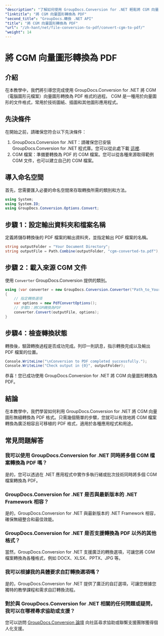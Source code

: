 ```yaml
---
"description": "了解如何使用 GroupDocs.Conversion for .NET 輕鬆將 CGM 向量圖轉換為 PDF。請按照我們的逐步教學進行操作。"
"linktitle": "將 CGM 向量圖形轉換為 PDF"
"second_title": "GroupDocs.轉換 .NET API"
"title": "將 CGM 向量圖形轉換為 PDF"
"url": "/zh-hant/net/file-conversion-to-pdf/convert-cgm-to-pdf/"
"weight": 14
---
```


# 將 CGM 向量圖形轉換為 PDF

## 介紹
在本教學中，我們將引導您完成使用 GroupDocs.Conversion for .NET 將 CGM（電腦圖形元檔案）向量圖形轉換為 PDF 格式的過程。 CGM 是一種用於向量圖形的文件格式，常用於技術圖紙、插圖和其他圖形應用程式。
## 先決條件
在開始之前，請確保您符合以下先決條件：
1. GroupDocs.Conversion for .NET：請確保您已安裝 GroupDocs.Conversion for .NET 程式庫。您可以從此處下載 [這裡](https://releases。groupdocs.com/conversion/net/).
2. CGM 檔案：準備要轉換為 PDF 的 CGM 檔案。您可以從各種來源取得範例 CGM 文件，也可以建立自己的 CGM 檔案。

## 導入命名空間
首先，您需要匯入必要的命名空間來存取轉換所需的類別和方法。
```csharp
using System;
using System.IO;
using GroupDocs.Conversion.Options.Convert;
```
## 步驟 1：設定輸出資料夾和檔案名稱
定義將儲存轉換後的 PDF 檔案的輸出資料夾，並指定輸出 PDF 檔案的名稱。
```csharp
string outputFolder = "Your Document Directory";
string outputFile = Path.Combine(outputFolder, "cgm-converted-to.pdf");
```
## 步驟 2：載入來源 CGM 文件
使用 `Converter` GroupDocs.Conversion 提供的類別。
```csharp
using (var converter = new GroupDocs.Conversion.Converter("Path_to_Your_CGM_File"))
{
    // 指定轉換選項
    var options = new PdfConvertOptions();
    // 步驟3：將CGM轉換為PDF
    converter.Convert(outputFile, options);
}
```
## 步驟4：檢查轉換狀態
轉換後，驗證轉換過程是否成功完成。列印一則訊息，指示轉換完成以及輸出 PDF 檔案的位置。
```csharp
Console.WriteLine("\nConversion to PDF completed successfully.");
Console.WriteLine("Check output in {0}", outputFolder);
```
恭喜！您已成功使用 GroupDocs.Conversion for .NET 將 CGM 向量圖形轉換為 PDF。

## 結論
在本教學中，我們學習如何利用 GroupDocs.Conversion for .NET 將 CGM 向量圖形無縫轉換為 PDF 格式。只需幾個簡單的步驟，您就可以有效地將 CGM 檔案轉換為廣泛相容且可移植的 PDF 格式，適用於各種應用程式和用途。
## 常見問題解答
### 我可以使用 GroupDocs.Conversion for .NET 同時將多個 CGM 檔案轉換為 PDF 嗎？
是的，您可以透過在 .NET 應用程式中實作多執行緒或批次技術同時將多個 CGM 檔案轉換為 PDF。
### GroupDocs.Conversion for .NET 是否與最新版本的 .NET Framework 相容？
是的，GroupDocs.Conversion for .NET 與最新版本的 .NET Framework 相容，確保無縫整合和最佳效能。
### GroupDocs.Conversion for .NET 是否支援轉換為 PDF 以外的其他格式？
當然，GroupDocs.Conversion for .NET 支援廣泛的轉換選項，可讓您將 CGM 檔案轉換為各種格式，例如 DOCX、XLSX、PPTX、JPG 等。
### 我可以根據我的具體要求自訂轉換選項嗎？
是的，GroupDocs.Conversion for .NET 提供了廣泛的自訂選項，可讓您根據您獨特的教學課程和需求自訂轉換流程。
### 對於與 GroupDocs.Conversion for .NET 相關的任何問題或疑問，我可以在哪裡尋求協助或支援？
您可以訪問 [GroupDocs.Conversion 論壇](https://forum.groupdocs.com/c/conversion/11) 向社區尋求協助或聯繫支援團隊獲得個人化支援。